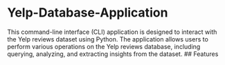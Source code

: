 # Yelp-Database-Application
This command-line interface (CLI) application is designed to interact with the Yelp reviews dataset using Python. The application allows users to perform various operations on the Yelp reviews database, including querying, analyzing, and extracting insights from the dataset.  ## Features
